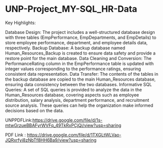 # UNP-Project_MY-SQL_HR-Data
Key Highlights:

Database Design: The project includes a well-structured database design with three tables (EmpPerformance, EmpDepartments, and EmpDetails) to store employee performance, department, and employee details data, respectively.
Backup Database: A backup database named Human_Resources_Backup is created to ensure data safety and provide a restore point for the main database.
Data Cleaning and Conversion: The PerformanceRating column in the EmpPerformance table is updated with integer values corresponding to the performance ratings, ensuring consistent data representation.
Data Transfer: The contents of the tables in the backup database are copied to the main Human_Resources database, ensuring data consistency between the two databases.
Informative SQL Queries: A set of SQL queries is provided to analyze the data in the Human_Resources database, covering aspects such as employee distribution, salary analysis, department performance, and recruitment source analysis. These queries can help the organization make informed decisions based on the data. 


UNPPDFLink:https://drive.google.com/file/d/1s-mtwGrzueBBAFyrWVFq_49TkRxPCjQi/view?usp=sharing

PDF Link : https://drive.google.com/file/d/1TXGLtWLVao-JQRxrfyi8zNbTf8HH6Ba9/view?usp=sharing
